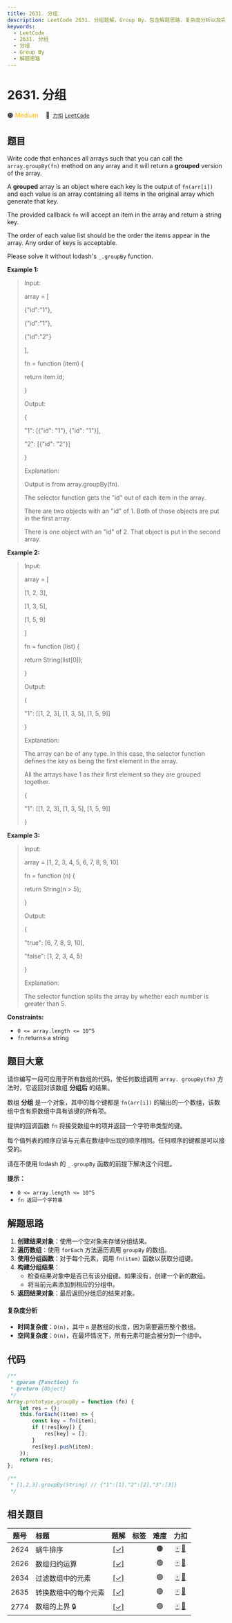```yaml
---
title: 2631. 分组
description: LeetCode 2631. 分组题解，Group By，包含解题思路、复杂度分析以及完整的 JavaScript 代码实现。
keywords:
  - LeetCode
  - 2631. 分组
  - 分组
  - Group By
  - 解题思路
---
```


# 2631. 分组

🟠 <font color=#ffb800>Medium</font>&emsp; 🔗&ensp;[`力扣`](https://leetcode.cn/problems/group-by) [`LeetCode`](https://leetcode.com/problems/group-by)

## 题目

Write code that enhances all arrays such that you can call the
`array.groupBy(fn)` method on any array and it will return a **grouped**
version of the array.

A **grouped** array is an object where each key is the output of `fn(arr[i])`
and each value is an array containing all items in the original array which
generate that key.

The provided callback `fn` will accept an item in the array and return a
string key.

The order of each value list should be the order the items appear in the
array. Any order of keys is acceptable.

Please solve it without lodash's `_.groupBy` function.

**Example 1:**

> Input:
>
> array = [
>
> {"id":"1"},
>
> {"id":"1"},
>
> {"id":"2"}
>
> ],
>
> fn = function (item) {
>
> return item.id;
>
> }
>
> Output:
>
> {
>
> "1": [{"id": "1"}, {"id": "1"}],
>
> "2": [{"id": "2"}]
>
> }
>
> Explanation:
>
> Output is from array.groupBy(fn).
>
> The selector function gets the "id" out of each item in the array.
>
> There are two objects with an "id" of 1. Both of those objects are put in the first array.
>
> There is one object with an "id" of 2. That object is put in the second array.

**Example 2:**

> Input:
>
> array = [
>
> [1, 2, 3],
>
> [1, 3, 5],
>
> [1, 5, 9]
>
> ]
>
> fn = function (list) {
>
> return String(list[0]);
>
> }
>
> Output:
>
> {
>
> "1": [[1, 2, 3], [1, 3, 5], [1, 5, 9]]
>
> }
>
> Explanation:
>
> The array can be of any type. In this case, the selector function defines the key as being the first element in the array.
>
> All the arrays have 1 as their first element so they are grouped together.
>
> {
>
> "1": [[1, 2, 3], [1, 3, 5], [1, 5, 9]]
>
> }

**Example 3:**

> Input:
>
> array = [1, 2, 3, 4, 5, 6, 7, 8, 9, 10]
>
> fn = function (n) {
>
> return String(n > 5);
>
> }
>
> Output:
>
> {
>
> "true": [6, 7, 8, 9, 10],
>
> "false": [1, 2, 3, 4, 5]
>
> }
>
> Explanation:
>
> The selector function splits the array by whether each number is greater than 5.

**Constraints:**

- `0 <= array.length <= 10^5`
- `fn` returns a string

## 题目大意

请你编写一段可应用于所有数组的代码，使任何数组调用 `array. groupBy(fn)` 方法时，它返回对该数组 **分组后** 的结果。

数组 **分组** 是一个对象，其中的每个键都是 `fn(arr[i])` 的输出的一个数组，该数组中含有原数组中具有该键的所有项。

提供的回调函数 `fn` 将接受数组中的项并返回一个字符串类型的键。

每个值列表的顺序应该与元素在数组中出现的顺序相同。任何顺序的键都是可以接受的。

请在不使用 lodash 的 `_.groupBy` 函数的前提下解决这个问题。

**提示：**

- `0 <= array.length <= 10^5`
- `fn 返回一个字符串`

## 解题思路

1. **创建结果对象**：使用一个空对象来存储分组结果。
2. **遍历数组**：使用 `forEach` 方法遍历调用 `groupBy` 的数组。
3. **使用分组函数**：对于每个元素，调用 `fn(item)` 函数以获取分组键。
4. **构建分组结果**：
   - 检查结果对象中是否已有该分组键。如果没有，创建一个新的数组。
   - 将当前元素添加到相应的分组中。
5. **返回结果对象**：最后返回分组后的结果对象。

#### 复杂度分析

- **时间复杂度**：`O(n)`，其中 `n` 是数组的长度，因为需要遍历整个数组。
- **空间复杂度**：`O(n)`，在最坏情况下，所有元素可能会被分到一个组中。

## 代码

```javascript
/**
 * @param {Function} fn
 * @return {Object}
 */
Array.prototype.groupBy = function (fn) {
	let res = {};
	this.forEach((item) => {
		const key = fn(item);
		if (!res[key]) {
			res[key] = [];
		}
		res[key].push(item);
	});
	return res;
};

/**
 * [1,2,3].groupBy(String) // {"1":[1],"2":[2],"3":[3]}
 */
```

## 相关题目

<!-- prettier-ignore -->
| 题号 | 标题 | 题解 | 标签 | 难度 | 力扣 |
| :------: | :------ | :------: | :------ | :------: | :------: |
| 2624 | 蜗牛排序 | [[✓]](/problem/2624.md) |  | 🟠 | [🀄️](https://leetcode.cn/problems/snail-traversal) [🔗](https://leetcode.com/problems/snail-traversal) |
| 2626 | 数组归约运算 | [[✓]](/problem/2626.md) |  | 🟢 | [🀄️](https://leetcode.cn/problems/array-reduce-transformation) [🔗](https://leetcode.com/problems/array-reduce-transformation) |
| 2634 | 过滤数组中的元素 | [[✓]](/problem/2634.md) |  | 🟢 | [🀄️](https://leetcode.cn/problems/filter-elements-from-array) [🔗](https://leetcode.com/problems/filter-elements-from-array) |
| 2635 | 转换数组中的每个元素 | [[✓]](/problem/2635.md) |  | 🟢 | [🀄️](https://leetcode.cn/problems/apply-transform-over-each-element-in-array) [🔗](https://leetcode.com/problems/apply-transform-over-each-element-in-array) |
| 2774 | 数组的上界 🔒 | [[✓]](/problem/2774.md) |  | 🟢 | [🀄️](https://leetcode.cn/problems/array-upper-bound) [🔗](https://leetcode.com/problems/array-upper-bound) |